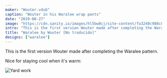 ```yaml
---
maker: "Wouter.vdub"
caption: "Wouter in his Waralee wrap pants"
date: "2019-08-27"
image: "https://cdn.sanity.io/images/hl5bw8cj/site-content/fa3240c988c8399cbde1cd248901e0596f749a1d-500x792.jpg"
intro: "This is the first version Wouter made after completing the Waralee pattern."
title: "Waralee by Wouter [No traducido]"
designs: ["waralee"]
---
```


This is the first version Wouter made after completing the Waralee pattern.

Nice for staying cool when it's warm:

![Yard work](https://posts.freesewing.org/uploads/waralee_by_wouter_waralee2_5391f3d653.jpg "Yard work")
